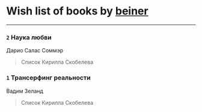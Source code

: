 # Wish list of books by [beiner](https://plus.google.com/118330474331574680123)
---

### `2` Наука любви
Дарио Салас Соммэр
> Список Кирилла Скобелева

### `1` Трансерфинг реальности
Вадим Зеланд
> Список Кирилла Скобелева

